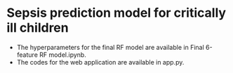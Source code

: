 # Sepsis prediction model for critically ill children
- The hyperparameters for the final RF model are available in Final 6-feature RF model.ipynb.
- The codes for the web application are available in app.py.
